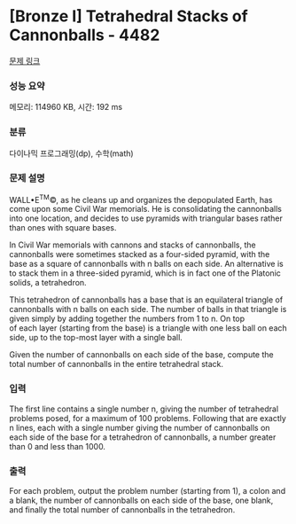 # [Bronze I] Tetrahedral Stacks of Cannonballs - 4482 

[문제 링크](https://www.acmicpc.net/problem/4482) 

### 성능 요약

메모리: 114960 KB, 시간: 192 ms

### 분류

다이나믹 프로그래밍(dp), 수학(math)

### 문제 설명

<p>WALL•E<sup>TM</sup>©, as he cleans up and organizes the depopulated Earth, has come upon some Civil War memorials. He is consolidating the cannonballs into one location, and decides to use pyramids with triangular bases rather than ones with square bases.</p>

<p>In Civil War memorials with cannons and stacks of cannonballs, the cannonballs were sometimes stacked as a four-sided pyramid, with the base as a square of cannonballs with n balls on each side. An alternative is to stack them in a three-sided pyramid, which is in fact one of the Platonic solids, a tetrahedron.</p>

<p>This tetrahedron of cannonballs has a base that is an equilateral triangle of cannonballs with n balls on each side. The number of balls in that triangle is given simply by adding together the numbers from 1 to n. On top<br>
of each layer (starting from the base) is a triangle with one less ball on each side, up to the top-most layer with a single ball.</p>

<p>Given the number of cannonballs on each side of the base, compute the total number of cannonballs in the entire tetrahedral stack.</p>

### 입력 

 <p>The first line contains a single number n, giving the number of tetrahedral problems posed, for a maximum of 100 problems. Following that are exactly n lines, each with a single number giving the number of cannonballs on each side of the base for a tetrahedron of cannonballs, a number greater than 0 and less than 1000.</p>

<p> </p>

### 출력 

 <p>For each problem, output the problem number (starting from 1), a colon and a blank, the number of cannonballs on each side of the base, one blank, and finally the total number of cannonballs in the tetrahedron.</p>

